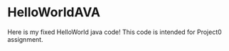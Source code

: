 # HelloWorldAVA
Here is my fixed HelloWorld java code!
This code is intended for Project0 assignment.
